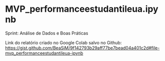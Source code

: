 # MVP_performanceestudantileua.ipynb
Sprint: Análise de Dados e Boas Práticas

Link do relatório criado no Google Colab salvo no Github: https://gist.github.com/BeaSiM/9f142793b29aff77be7bead04a401c2d#file-mvp_performanceestudantileua-ipynb
